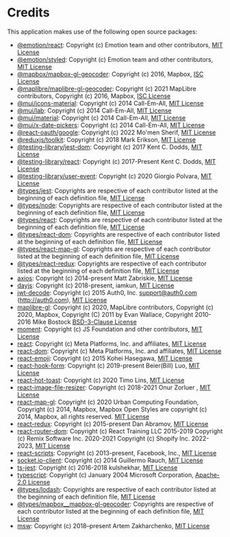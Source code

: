 # Credits

This application makes use of the following open source packages:

- [@emotion/react](https://github.com/emotion-js/emotion): Copyright (c) Emotion team and other contributors, [MIT License](https://github.com/emotion-js/emotion/blob/main/LICENSE)
- [@emotion/styled](https://github.com/emotion-js/emotion): Copyright (c) Emotion team and other contributors, [MIT License](https://github.com/emotion-js/emotion/blob/main/LICENSE)
- [@mapbox/mapbox-gl-geocoder](https://github.com/mapbox/mapbox-gl-geocoder): Copyright (c) 2016, Mapbox, [ISC License](https://github.com/mapbox/mapbox-gl-geocoder/blob/main/LICENSE)
- [@maplibre/maplibre-gl-geocoder](https://github.com/maplibre/maplibre-gl-geocoder): Copyright (c) 2021 MapLibre contributors, Copyright (c) 2016, Mapbox, [ISC License](https://github.com/maplibre/maplibre-gl-geocoder/blob/main/LICENSE)
- [@mui/icons-material](https://github.com/mui-org/material-ui): Copyright (c) 2014 Call-Em-All, [MIT License](https://github.com/mui-org/material-ui/blob/next/LICENSE)
- [@mui/lab](https://github.com/mui-org/material-ui): Copyright (c) 2014 Call-Em-All, [MIT License](https://github.com/mui-org/material-ui/blob/next/LICENSE)
- [@mui/material](https://github.com/mui-org/material-ui): Copyright (c) 2014 Call-Em-All, [MIT License](https://github.com/mui-org/material-ui/blob/next/LICENSE)
- [@mui/x-date-pickers](https://github.com/mui-org/material-ui): Copyright (c) 2014 Call-Em-All, [MIT License](https://github.com/mui-org/material-ui/blob/next/LICENSE)
- [@react-oauth/google](https://github.com/MomenSherif/react-oauth): Copyright (c) 2022 Mo'men Sherif, [MIT License](https://github.com/MomenSherif/react-oauth/blob/master/LICENSE)
- [@reduxjs/toolkit](https://github.com/reduxjs/redux-toolkit): Copyright (c) 2018 Mark Erikson, [MIT License](https://github.com/reduxjs/redux-toolkit/blob/master/LICENSE)
- [@testing-library/jest-dom](https://github.com/testing-library/jest-dom): Copyright (c) 2017 Kent C. Dodds, [MIT License](https://github.com/testing-library/jest-dom/blob/main/LICENSE)
- [@testing-library/react](https://github.com/testing-library/react-testing-library): Copyright (c) 2017-Present Kent C. Dodds, [MIT License](https://github.com/testing-library/react-testing-library/blob/main/LICENSE)
- [@testing-library/user-event](https://github.com/testing-library/user-event): Copyright (c) 2020 Giorgio Polvara, [MIT License](https://github.com/testing-library/user-event/blob/main/LICENSE)
- [@types/jest](https://github.com/DefinitelyTyped/DefinitelyTyped): Copyrights are respective of each contributor listed at the beginning of each definition file, [MIT License](https://github.com/DefinitelyTyped/DefinitelyTyped/blob/master/LICENSE)
- [@types/node](https://github.com/DefinitelyTyped/DefinitelyTyped): Copyrights are respective of each contributor listed at the beginning of each definition file, [MIT License](https://github.com/DefinitelyTyped/DefinitelyTyped/blob/master/LICENSE)
- [@types/react](https://github.com/DefinitelyTyped/DefinitelyTyped): Copyrights are respective of each contributor listed at the beginning of each definition file, [MIT License](https://github.com/DefinitelyTyped/DefinitelyTyped/blob/master/LICENSE)
- [@types/react-dom](https://github.com/DefinitelyTyped/DefinitelyTyped): Copyrights are respective of each contributor listed at the beginning of each definition file, [MIT License](https://github.com/DefinitelyTyped/DefinitelyTyped/blob/master/LICENSE)
- [@types/react-map-gl](https://github.com/DefinitelyTyped/DefinitelyTyped): Copyrights are respective of each contributor listed at the beginning of each definition file, [MIT License](https://github.com/DefinitelyTyped/DefinitelyTyped/blob/master/LICENSE)
- [@types/react-redux](https://github.com/DefinitelyTyped/DefinitelyTyped): Copyrights are respective of each contributor listed at the beginning of each definition file, [MIT License](https://github.com/DefinitelyTyped/DefinitelyTyped/blob/master/LICENSE)
- [axios](https://github.com/axios/axios): Copyright (c) 2014-present Matt Zabriskie, [MIT License](https://github.com/axios/axios/blob/master/LICENSE)
- [dayjs](https://github.com/iamkun/dayjs): Copyright (c) 2018-present, iamkun, [MIT License](https://github.com/iamkun/dayjs/blob/dev/LICENSE)
- [jwt-decode](https://github.com/auth0/jwt-decode): Copyright (c) 2015 Auth0, Inc. <support@auth0.com> (http://auth0.com), [MIT License](https://github.com/auth0/jwt-decode/blob/master/LICENSE)
- [maplibre-gl](https://github.com/maplibre/maplibre-gl-js): Copyright (c) 2020, MapLibre contributors, Copyright (c) 2020, Mapbox, Copyright (C) 2011 by Evan Wallace, Copyright 2010-2016 Mike Bostock [BSD-3-Clause License](https://github.com/maplibre/maplibre-gl-js/blob/main/LICENSE.txt)
- [moment](https://github.com/moment/moment): Copyright (c) JS Foundation and other contributors, [MIT License](https://github.com/moment/moment/blob/develop/LICENSE)
- [react](https://github.com/facebook/react): Copyright (c) Meta Platforms, Inc. and affiliates, [MIT License](https://github.com/facebook/react/blob/main/LICENSE)
- [react-dom](https://github.com/facebook/react): Copyright (c) Meta Platforms, Inc. and affiliates, [MIT License](https://github.com/facebook/react/blob/main/LICENSE)
- [react-emoji](https://github.com/banyan/react-emoji): Copyright (c) 2015 Kohei Hasegawa, [MIT License](https://github.com/banyan/react-emoji/blob/master/LICENSE)
- [react-hook-form](https://github.com/react-hook-form/react-hook-form): Copyright (c) 2019-present Beier(Bill) Luo, [MIT License](https://github.com/react-hook-form/react-hook-form/blob/master/LICENSE)
- [react-hot-toast](https://github.com/timolins/react-hot-toast): Copyright (c) 2020 Timo Lins, [MIT License](https://github.com/timolins/react-hot-toast/blob/main/LICENSE)
- [react-image-file-resizer](https://github.com/onurzorluer/react-image-file-resizer): Copyright (c) 2018-2021 Onur Zorluer
  , [MIT License](https://github.com/onurzorluer/react-image-file-resizer/blob/master/LICENSE)
- [react-map-gl](https://github.com/visgl/react-map-gl): Copyright (c) 2020 Urban Computing Foundation, Copyright (c) 2014, Mapbox, Mapbox Open Styles are copyright (c) 2014, Mapbox, all rights reserved. [MIT License](https://github.com/visgl/react-map-gl/blob/master/LICENSE)
- [react-redux](https://github.com/reduxjs/react-redux): Copyright (c) 2015-present Dan Abramov, [MIT License](https://github.com/reduxjs/react-redux/blob/master/LICENSE.md)
- [react-router-dom](https://github.com/ReactTraining/react-router): Copyright (c) React Training LLC 2015-2019 Copyright (c) Remix Software Inc. 2020-2021 Copyright (c) Shopify Inc. 2022-2023, [MIT License](https://github.com/remix-run/react-router/blob/main/LICENSE.md)
- [react-scripts](https://github.com/facebook/create-react-app): Copyright (c) 2013-present, Facebook, Inc., [MIT License](https://github.com/facebook/create-react-app/blob/main/LICENSE)
- [socket.io-client](https://github.com/socketio/socket.io-client): Copyright (c) 2014 Guillermo Rauch, [MIT License](https://github.com/socketio/socket.io-client/blob/master/LICENSE)
- [ts-jest](https://github.com/kulshekhar/ts-jest): Copyright (c) 2016-2018 kulshekhar, [MIT License](https://github.com/kulshekhar/ts-jest/blob/main/LICENSE.md)
- [typescript](https://github.com/microsoft/TypeScript): Copyright (c) January 2004 Microsoft Corporation, [Apache-2.0 License](https://github.com/microsoft/TypeScript/blob/main/LICENSE.txt)
- [@types/lodash](https://github.com/DefinitelyTyped/DefinitelyTyped): Copyrights are respective of each contributor listed at the beginning of each definition file, [MIT License](https://github.com/DefinitelyTyped/DefinitelyTyped/blob/master/LICENSE)
- [@types/mapbox\_\_mapbox-gl-geocoder](https://github.com/DefinitelyTyped/DefinitelyTyped): Copyrights are respective of each contributor listed at the beginning of each definition file, [MIT License](https://github.com/DefinitelyTyped/DefinitelyTyped/blob/master/LICENSE)
- [msw](https://github.com/mswjs/msw): Copyright (c) 2018–present Artem Zakharchenko, [MIT License](https://github.com/mswjs/msw/blob/main/LICENSE.md)
